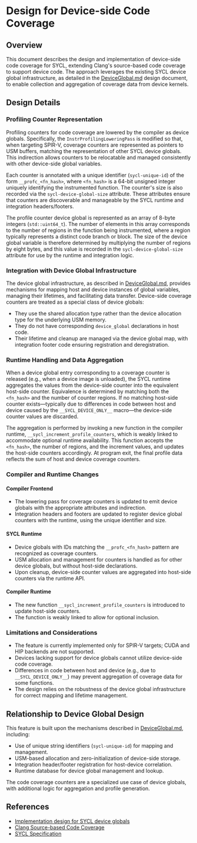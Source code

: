 # Design for Device-side Code Coverage

## Overview

This document describes the design and implementation of device-side code coverage for SYCL, extending Clang's source-based code coverage to support device code. The approach leverages the existing SYCL device global infrastructure, as detailed in the [DeviceGlobal.md](DeviceGlobal.md) design document, to enable collection and aggregation of coverage data from device kernels.

## Design Details

### Profiling Counter Representation

Profiling counters for code coverage are lowered by the compiler as device globals. Specifically, the `InstrProfilingLoweringPass` is modified so that, when targeting SPIR-V, coverage counters are represented as pointers to USM buffers, matching the representation of other SYCL device globals. This indirection allows counters to be relocatable and managed consistently with other device-side global variables.

Each counter is annotated with a unique identifier (`sycl-unique-id`) of the form `__profc_<fn_hash>`, where `<fn_hash>` is a 64-bit unsigned integer uniquely identifying the instrumented function. The counter's size is also recorded via the `sycl-device-global-size` attribute. These attributes ensure that counters are discoverable and manageable by the SYCL runtime and integration headers/footers.

The profile counter device global is represented as an array of 8-byte integers (`std::uint64_t`). The number of elements in this array corresponds to the number of regions in the function being instrumented, where a region typically represents a distinct code branch or block. The size of the device global variable is therefore determined by multiplying the number of regions by eight bytes, and this value is recorded in the `sycl-device-global-size` attribute for use by the runtime and integration logic.

### Integration with Device Global Infrastructure

The device global infrastructure, as described in [DeviceGlobal.md](DeviceGlobal.md), provides mechanisms for mapping host and device instances of global variables, managing their lifetimes, and facilitating data transfer. Device-side coverage counters are treated as a special class of device globals:

- They use the shared allocation type rather than the device allocation type for the underlying USM memory.
- They do not have corresponding `device_global` declarations in host code.
- Their lifetime and cleanup are managed via the device global map, with integration footer code ensuring registration and deregistration.

### Runtime Handling and Data Aggregation

When a device global entry corresponding to a coverage counter is released (e.g., when a device image is unloaded), the SYCL runtime aggregates the values from the device-side counter into the equivalent host-side counter. Equivalence is determined by matching both the `<fn_hash>` and the number of counter regions. If no matching host-side counter exists—typically due to differences in code between host and device caused by the `__SYCL_DEVICE_ONLY__` macro—the device-side counter values are discarded.

The aggregation is performed by invoking a new function in the compiler runtime, `__sycl_increment_profile_counters`, which is weakly linked to accommodate optional runtime availability. This function accepts the `<fn_hash>`, the number of regions, and the increment values, and updates the host-side counters accordingly. At program exit, the final profile data reflects the sum of host and device coverage counters.

### Compiler and Runtime Changes

#### Compiler Frontend

- The lowering pass for coverage counters is updated to emit device globals with the appropriate attributes and indirection.
- Integration headers and footers are updated to register device global counters with the runtime, using the unique identifier and size.

#### SYCL Runtime

- Device globals with IDs matching the `__profc_<fn_hash>` pattern are recognized as coverage counters.
- USM allocation and management for counters is handled as for other device globals, but without host-side declarations.
- Upon cleanup, device-side counter values are aggregated into host-side counters via the runtime API.

#### Compiler Runtime

- The new function `__sycl_increment_profile_counters` is introduced to update host-side counters.
- The function is weakly linked to allow for optional inclusion.

### Limitations and Considerations

- The feature is currently implemented only for SPIR-V targets; CUDA and HIP backends are not supported.
- Devices lacking support for device globals cannot utilize device-side code coverage.
- Differences in code between host and device (e.g., due to `__SYCL_DEVICE_ONLY__`) may prevent aggregation of coverage data for some functions.
- The design relies on the robustness of the device global infrastructure for correct mapping and lifetime management.

## Relationship to Device Global Design

This feature is built upon the mechanisms described in [DeviceGlobal.md](DeviceGlobal.md), including:

- Use of unique string identifiers (`sycl-unique-id`) for mapping and management.
- USM-based allocation and zero-initialization of device-side storage.
- Integration header/footer registration for host-device correlation.
- Runtime database for device global management and lookup.

The code coverage counters are a specialized use case of device globals, with additional logic for aggregation and profile generation.

## References

- [Implementation design for SYCL device globals](DeviceGlobal.md)
- [Clang Source-based Code Coverage](https://clang.llvm.org/docs/SourceBasedCodeCoverage.html)
- [SYCL Specification](https://registry.khronos.org/SYCL/specs/sycl-2020/html/sycl-2020.html)
